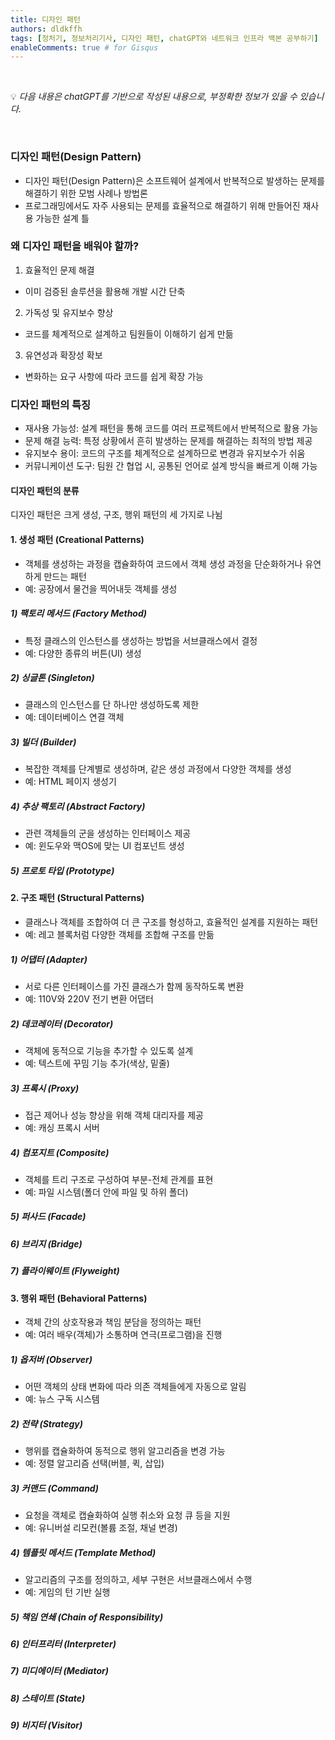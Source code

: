 ```yaml
---
title: 디자인 패턴
authors: dldkffh
tags: [정처기, 정보처리기사, 디자인 패턴, chatGPT와 네트워크 인프라 백본 공부하기]
enableComments: true # for Gisqus
---
```


<br/>

💡 _다음 내용은 chatGPT를 기반으로 작성된 내용으로, 부정확한 정보가 있을 수 있습니다._

<br/>

### 디자인 패턴(Design Pattern)

- 디자인 패턴(Design Pattern)은 소프트웨어 설계에서 반복적으로 발생하는 문제를 해결하기 위한 모범 사례나 방법론
- 프로그래밍에서도 자주 사용되는 문제를 효율적으로 해결하기 위해 만들어진 재사용 가능한 설계 틀

<!--truncate-->

### 왜 디자인 패턴을 배워야 할까?

1. 효율적인 문제 해결
- 이미 검증된 솔루션을 활용해 개발 시간 단축

2. 가독성 및 유지보수 향상
- 코드를 체계적으로 설계하고 팀원들이 이해하기 쉽게 만듦

3. 유연성과 확장성 확보
- 변화하는 요구 사항에 따라 코드를 쉽게 확장 가능

### 디자인 패턴의 특징

- 재사용 가능성: 설계 패턴을 통해 코드를 여러 프로젝트에서 반복적으로 활용 가능
- 문제 해결 능력: 특정 상황에서 흔히 발생하는 문제를 해결하는 최적의 방법 제공
- 유지보수 용이: 코드의 구조를 체계적으로 설계하므로 변경과 유지보수가 쉬움
- 커뮤니케이션 도구: 팀원 간 협업 시, 공통된 언어로 설계 방식을 빠르게 이해 가능

#### 디자인 패턴의 분류
디자인 패턴은 크게 생성, 구조, 행위 패턴의 세 가지로 나뉨

#### 1. 생성 패턴 (Creational Patterns)
- 객체를 생성하는 과정을 캡슐화하여 코드에서 객체 생성 과정을 단순화하거나 유연하게 만드는 패턴
- 예: 공장에서 물건을 찍어내듯 객체를 생성

##### 1) 팩토리 메서드 (Factory Method)
- 특정 클래스의 인스턴스를 생성하는 방법을 서브클래스에서 결정
- 예: 다양한 종류의 버튼(UI) 생성

##### 2) 싱글톤 (Singleton)
- 클래스의 인스턴스를 단 하나만 생성하도록 제한
- 예: 데이터베이스 연결 객체

##### 3) 빌더 (Builder)
- 복잡한 객체를 단계별로 생성하며, 같은 생성 과정에서 다양한 객체를 생성
- 예: HTML 페이지 생성기

##### 4) 추상 팩토리 (Abstract Factory)
- 관련 객체들의 군을 생성하는 인터페이스 제공
- 예: 윈도우와 맥OS에 맞는 UI 컴포넌트 생성

##### 5) 프로토 타입 (Prototype)

#### 2. 구조 패턴 (Structural Patterns)
- 클래스나 객체를 조합하여 더 큰 구조를 형성하고, 효율적인 설계를 지원하는 패턴
- 예: 레고 블록처럼 다양한 객체를 조합해 구조를 만듦

##### 1) 어댑터 (Adapter)
- 서로 다른 인터페이스를 가진 클래스가 함께 동작하도록 변환
- 예: 110V와 220V 전기 변환 어댑터

##### 2) 데코레이터 (Decorator)
- 객체에 동적으로 기능을 추가할 수 있도록 설계
- 예: 텍스트에 꾸밈 기능 추가(색상, 밑줄)

##### 3) 프록시 (Proxy)
- 접근 제어나 성능 향상을 위해 객체 대리자를 제공
- 예: 캐싱 프록시 서버

##### 4) 컴포지트 (Composite)
- 객체를 트리 구조로 구성하여 부분-전체 관계를 표현
- 예: 파일 시스템(폴더 안에 파일 및 하위 폴더)

##### 5) 퍼사드 (Facade)

##### 6) 브리지 (Bridge)

##### 7) 플라이웨이트 (Flyweight)

#### 3. 행위 패턴 (Behavioral Patterns)
- 객체 간의 상호작용과 책임 분담을 정의하는 패턴
- 예: 여러 배우(객체)가 소통하며 연극(프로그램)을 진행

##### 1) 옵저버 (Observer)
- 어떤 객체의 상태 변화에 따라 의존 객체들에게 자동으로 알림
- 예: 뉴스 구독 시스템

##### 2) 전략 (Strategy)
- 행위를 캡슐화하여 동적으로 행위 알고리즘을 변경 가능
- 예: 정렬 알고리즘 선택(버블, 퀵, 삽입)

##### 3) 커맨드 (Command)
- 요청을 객체로 캡슐화하여 실행 취소와 요청 큐 등을 지원
- 예: 유니버설 리모컨(볼륨 조절, 채널 변경)

##### 4) 템플릿 메서드 (Template Method)
- 알고리즘의 구조를 정의하고, 세부 구현은 서브클래스에서 수행
- 예: 게임의 턴 기반 실행

##### 5) 책임 연쇄 (Chain of Responsibility)

##### 6) 인터프리터 (Interpreter)

##### 7) 미디에이터 (Mediator)

##### 8) 스테이트 (State)

##### 9) 비지터 (Visitor)